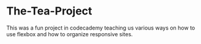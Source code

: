 # The-Tea-Project
This was a fun project in codecademy teaching us various ways on how to use flexbox and how to organize responsive sites. 
